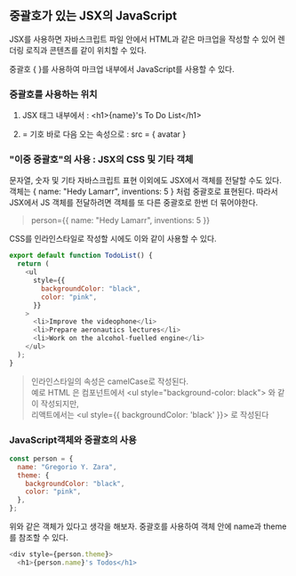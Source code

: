## 중괄호가 있는 JSX의 JavaScript

JSX를 사용하면 자바스크립트 파일 안에서 HTML과 같은 마크업을 작성할 수 있어 렌더링 로직과 콘텐츠를 같이 위치할 수 있다.

중괄호 { }를 사용하여 마크업 내부에서 JavaScript를 사용할 수 있다.

### 중괄호를 사용하는 위치

1. JSX 태그 내부에서 : \<h1>{name}'s To Do List\</h1>

2. = 기호 바로 다음 오는 속성으로 : src = { avatar }

### "이중 중괄호"의 사용 : JSX의 CSS 및 기타 객체

문자열, 숫자 및 기타 자바스크립트 표현 이외에도 JSX에서 객체를 전달할 수도 있다.
객체는 { name: "Hedy Lamarr", inventions: 5 } 처럼 중괄호로 표현된다. 따라서 JSX에서 JS 객체를 전달하려면 객체를 또 다른 중괄호로 한번 더 묶어야한다.

> person={{ name: "Hedy Lamarr", inventions: 5 }}

CSS를 인라인스타일로 작성할 시에도 이와 같이 사용할 수 있다.

```javascript
export default function TodoList() {
  return (
    <ul
      style={{
        backgroundColor: "black",
        color: "pink",
      }}
    >
      <li>Improve the videophone</li>
      <li>Prepare aeronautics lectures</li>
      <li>Work on the alcohol-fuelled engine</li>
    </ul>
  );
}
```

> 인라인스타일의 속성은 camelCase로 작성된다.  
> 예로 HTML 은 컴포넌트에서 \<ul style="background-color: black"> 와 같이 작성되지만,  
> 리액트에서는 \<ul style={{ backgroundColor: 'black' }}> 로 작성된다

### JavaScript객체와 중괄호의 사용

```javascript
const person = {
  name: "Gregorio Y. Zara",
  theme: {
    backgroundColor: "black",
    color: "pink",
  },
};
```

위와 같은 객체가 있다고 생각을 해보자.
중괄호를 사용하여 객체 안에 name과 theme를 참조할 수 있다.

```javascript
<div style={person.theme}>
  <h1>{person.name}'s Todos</h1>
```

